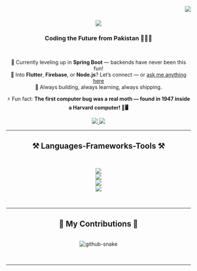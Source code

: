 <img align="right" src="https://visitor-badge.laobi.icu/badge?page_id=bangash-00.bangash-00" />

<h1 align="center">
    <img src="https://readme-typing-svg.herokuapp.com/?font=Righteous&size=35&center=true&vCenter=true&width=500&height=70&duration=8000&lines=Hi+There!+👋;+I'm+Bilawal+Hussain!;+Software+Engineer+🚀;+🌱+Learning+Every+Day;+🤝+Collaborator;" />
</h1>

<h3 align="center">Coding the Future from Pakistan 🚀🇵🇰</h3>

<br/>

<div align="center">

🚀 Currently leveling up in **Spring Boot** — backends have never been this fun!  
💬 Into **Flutter**, **Firebase**, or **Node.js**? Let’s connect — or [ask me anything here](https://github.com/bangash-00/bangash-00/issues)  
🎯 Always building, always learning, always shipping.  

⚡ Fun fact: **The first computer bug was a real moth — found in 1947 inside a Harvard computer! 🐛🖥️**

</div>



<div align="center"> 
  <a href="mailto:dev.bilawalhussain@gmail.com">
    <img src="https://img.shields.io/badge/Gmail-333333?style=for-the-badge&logo=gmail&logoColor=red"/>
  </a>
  <a href="https://www.linkedin.com/in/bilawal-hussain-9184a6243" target="_blank">
    <img src="https://img.shields.io/badge/LinkedIn-0077B5?style=for-the-badge&logo=linkedin&logoColor=white" target="_blank"/>
  </a>
</div>

<hr/>

<h2 align="center">⚒️ Languages-Frameworks-Tools ⚒️</h2>
<br/>

<div align="center">

<img src="https://skillicons.dev/icons?i=dart,java,kotlin,python,cpp,c" /><br>
<img src="https://skillicons.dev/icons?i=flutter,nodejs,spring,express" /><br>
<img src="https://skillicons.dev/icons?i=firebase,postgresql,mysql,mongodb" /><br>
<img src="https://skillicons.dev/icons?i=github,git,figma" /><br>

</div>

<br/>
<hr/>

<div align="center">
  <h2>🐍 My Contributions 🐍</h2>
  <br>
    <picture>
      <source media="(prefers-color-scheme: dark)" srcset="https://raw.githubusercontent.com/tobiasmeyhoefer/tobiasmeyhoefer/output/github-snake-dark.svg" />
      <source media="(prefers-color-scheme: light)" srcset="https://raw.githubusercontent.com/tobiasmeyhoefer/tobiasmeyhoefer/output/github-snake.svg" />
      <img alt="github-snake" src="https://raw.githubusercontent.com/tobiasmeyhoefer/tobiasmeyhoefer/output/github-snake.svg" />
    </picture>  
  <br/><br/><br/>
</div>

<hr/>



<!--
**bangash-00/bangash-00** is a ✨ _special_ ✨ repository because its `README.md` (this file) appears on your GitHub profile.

Here are some ideas to get you started:

- 🔭 I’m currently working on ...
- 🌱 I’m currently learning ...
- 👯 I’m looking to collaborate on ...
- 🤔 I’m looking for help with ...
- 💬 Ask me about ...
- 📫 How to reach me: ...
- 😄 Pronouns: ...
- ⚡ Fun fact: ...
-->
